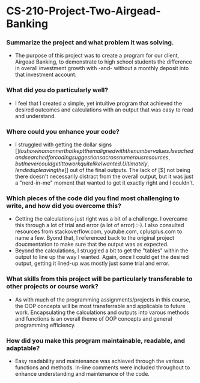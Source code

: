 # CS-210-Project-Two-Airgead-Banking

### Summarize the project and what problem it was solving.
  * The purpose of this project was to create a program for our client, Airgead Banking, to demonstrate to high school students the difference in overall investment growth with -and- without a monthly deposit into that investment account.

### What did you do particularly well?
  * I feel that I created a simple, yet intuitive program that achieved the desired outcomes and calculations with an output that was easy to read and understand.

### Where could you enhance your code?
  * I struggled with getting the dollar signs [$] to show in a manner that kept them aligned with the number values. I seached and searched for coding suggestions across numerous resources, but I never could get it to work quite like I wanted. Ultimately, I ended up leaving the [$] out of the final outputs. The lack of [$] not being there doesn't necessarily distract from the overall output, but it was just a "nerd-in-me" moment that wanted to get it exactly right and I couldn't.

### Which pieces of the code did you find most challenging to write, and how did you overcome this?
  * Getting the calculations just right was a bit of a challenge. I overcame this through a lot of trial and error (a lot of error) :-). I also consulted resources from stackoverflow.com, youtube.com, cplusplus.com to name a few. Byond that, I referenced back to the original project doucmentation to make sure that the output was as expected.
  * Beyond the calculations, I struggled a bit to get the "tables" within the output to line up the way I wanted. Again, once I could get the desired output, getting it lined-up was mostly just some trial and error.

### What skills from this project will be particularly transferable to other projects or course work?
  * As with much of the programming assignments/projects in this course, the OOP concepts will be most transferrable and applicable to future work. Encapsulating the calculations and outputs into varous methods and functions is an overall theme of OOP concepts and general programming efficiency.

### How did you make this program maintainable, readable, and adaptable?
  * Easy readability and maintenance was achieved through the various functions and methods. In-line comments were included throughout to enhance understanding and maintenance of the code.

